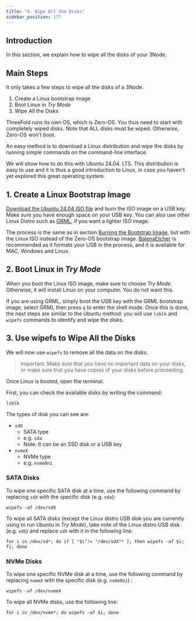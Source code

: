 ```yaml
---
title: "4. Wipe All the Disks"
sidebar_position: 177
---
```




## Introduction

In this section, we explain how to wipe all the disks of your 3Node.



## Main Steps

It only takes a few steps to wipe all the disks of a 3Node.

1. Create a Linux bootstrap image
2. Boot Linux in *Try Mode*
3. Wipe All the Disks

ThreeFold runs its own OS, which is Zero-OS. You thus need to start with completely wiped disks. Note that ALL disks must be wiped. Otherwise, Zero-OS won't boot.

An easy method is to download a Linux distribution and wipe the disks by running simple commands on the command-line interface.

We will show how to do this with Ubuntu 24.04. LTS. This distribution is easy to use and it is thus a good introduction to Linux, in case you haven't yet explored this great operating system.


## 1. Create a Linux Bootstrap Image

[Download the Ubuntu 24.04 ISO file](https://releases.ubuntu.com/24.04/) and burn the ISO image on a USB key. Make sure you have enough space on your USB key. You can also use other Linux Distro such as [GRML](https://grml.org/download/), if you want a lighter ISO image.

The process is the same as in section [Burning the Bootstrap Image](./2_bootstrap_image#balenaetcher-mac-linux-windows), but with the Linux ISO instead of the Zero-OS bootstrap image. [BalenaEtcher](https://www.balena.io/etcher/) is recommended as it formats your USB in the process, and it is available for MAC, Windows and Linux.


## 2. Boot Linux in *Try Mode*

When you boot the Linux ISO image, make sure to choose *Try Mode*. Otherwise, it will install Linux on your computer. You do not want this.

If you are using GRML, simply boot the USB key with the GRML bootstrap image, select GRML then press `q` to enter the shell mode. Once this is done, the next steps are similar to the Ubuntu method: you will use `lsblk` and `wipefs` commands to identify and wipe the disks.

## 3. Use wipefs to Wipe All the Disks

We will now use `wipefs` to remove all the data on the disks.

> Important: Make sure that you have no important data on your disks, or make sure that you have copies of your disks before proceeding. 

Once Linux is booted, open the terminal.

First, you can check the available disks by writing the command:

```
lsblk
```

The types of disk you can see are:

- `sdX`
  - SATA type
  - e.g. `sda`
  - Note: It can be an SSD disk or a USB key
- `nvmeX`
  - NVMe type
  - e.g. `nvme0n1`

### SATA Disks

To wipe one specific SATA disk at a time, use the following command by replacing `sdX`  with the specific disk (e.g. `sda`):

```
wipefs -af /dev/sdX
```

To wipe all SATA disks (except the Linux distro USB disk you are currently using to run Ubuntu in *Try Mode*), take note of the Linux distro USB disk (e.g. `sdb`) and replace `sdX` with it in the following line:

```
for i in /dev/sd*; do if [ "$i"!= "/dev/sdX"* ]; then wipefs -af $i; fi; done
```

### NVMe Disks

To wipe one specific NVMe disk at a time, use the following command by replacing `nvmeX` with the specific disk (e.g. `nvme0n1`) :

```
wipefs -af /dev/nvmeX
```

To wipe all NVMe disks, use the following line: 

```
for i in /dev/nvme*; do wipefs -af $i; done
```